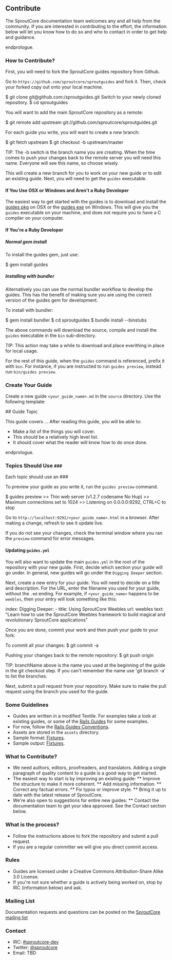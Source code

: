## Contribute

The SproutCore documentation team welcomes any and all help from the community. If you are interested in contributing to the effort, the information below will let you know how to do so and who to contact in order to get help and guidance.

endprologue.

### How to Contribute?

First, you will need to fork the SproutCore guides repository from Github.

Go to `https://github.com/sproutcore/sproutguides` and fork it. Then, check your forked copy out onto your local machine.

<shell>
$ git clone git@github.com:<yourname>/sproutguides.git
</shell>
Switch to your newly cloned repository.

<shell>
$ cd sproutguides
</shell>

You will want to add the main SproutCore repository as a remote:

<shell>
$ git remote add upstream git://github.com/sproutcore/sproutguides.git
</shell>

For each guide you write, you will want to create a new branch:

<shell>
$ git fetch upstream
$ git checkout -b <branchName> upstream/master
</shell>

TIP: The -b switch is the branch name you are creating. When the time comes to push your changes back to the remote server you will need this name. Everyone will see this name, so choose wisely.

This will create a new branch for you to work on your new guide or to edit an existing guide. Next, you will need to get the `guides` executable.

#### If You Use OSX or Windows and Aren't a Ruby Developer

The easiest way to get started with the guides is to download and install the [guides pkg](http://guides-pkg.strobeapp.com/Guides.pkg) on OSX or the [guides exe](http://guides-pkg.strobeapp.com/Guides.exe) on Windows. This will give you the `guides` executable on your machine, and does not require you to have a C compiler on your computer.

#### If You're a Ruby Developer

##### Normal gem install

To install the guides gem, just use:

<shell>
$ gem install guides
</shell>

##### Installing with bundler

Alternatively you can use the normal bundler workflow to develop the guides.
This has the benefit of making sure you are using the correct version of the guides gem for development.

To install with bundler:

<shell>
$ gem install bundler
$ cd sproutguides
$ bundle install --binstubs
</shell>

The above commands will download the source, compile and install the `guides` executable in the `bin` sub-directory.

TIP: This action may take a while to download and place everithing in place for local usage.

For the rest of this guide, when the `guides` command is referenced, prefix it with `bin`. For instance, if you are instructed to run `guides preview`, instead run `bin/guides preview`.

### Create Your Guide

Create a new guide `<your_guide_name>.md` in the `source` directory.  Use the following template:

<plain filename="source/&lt;your_guide_name&gt;.md">
## Guide Topic

This guide covers ... After reading this guide, you will be able to:

 * Make a list of the things you will cover.
 * This should be a relatively high level list.
 * It should cover what the reader will know how to do once done.

endprologue.

### Topics Should Use `###`

Each topic should use an ###
</plain>

To preview your guide as you write it, run the `guides preview` command.

<shell>
$ guides preview
>> Thin web server (v1.2.7 codename No Hup)
>> Maximum connections set to 1024
>> Listening on 0.0.0.0:9292, CTRL+C to stop
</shell>

Go to `http://localhost:9292/<your_guide_name>.html` in a browser. After making a change, refresh to see it update live.

If you do not see your changes, check the terminal window where you ran the `preview` command for error messages.

#### Updating `guides.yml`

You will also want to update the main `guides.yml` in the root of the repository with your new guide. First, decide which section your guide will go under. In general, new guides will go under the `Digging Deeper` section.

Next, create a new entry for your guide. You will need to decide on a title and description. For the URL, enter the filename you used for your guide, without the `.md` ending. For example, if `<your_guide_name>` happens to be `weebles`, then your entry will look something like this:

<plain filename="guides.yml">
index:
  Digging Deeper:
    - title: Using SproutCore Weebles
      url: weebles
      text: "Learn how to use the SproutCore Weebles framework to build magical and revolutionary SproutCore applications"
</plain>

Once you are done, commit your work and then push your guide to your fork:

To commit all your changes:
<shell>
$ git commit -a
</shell>

Pushing your changes back to the remote repository:
<shell>
$ git push origin <branchName>
</shell>

TIP:  branchName above is the name you used at the beginning of the guide in the git checkout step.  If you can't remember the name use 'git branch -a' to list the branches.

Next, submit a pull request from your repository. Make sure to make the pull request using the branch you used for the guide.

### Some Guidelines

 * Guides are written in a modified Textile. For examples take a look at existing guides, or some of the [Rails Guides](https://github.com/rails/rails/tree/master/railties/guides/source) for some examples.
 * For now, follow the [Rails Guides Conventions](https://github.com/lifo/docrails/wiki/rails-guides-conventions).
 * Assets are stored in the `assets` directory.
 * Sample format: [Fixtures](http://github.com/sproutcore/sproutguides/blob/master/source/getting_started.md).
 * Sample output: [Fixtures](http://guides.sproutcore20.com/getting_started.html).

### What to Contribute?

 * We need authors, editors, proofreaders, and translators. Adding a single paragraph of quality content to a guide is a good way to get started.
 * The easiest way to start is by improving an existing guide:
 ** Improve the structure to make it more coherent.
 ** Add missing information.
 ** Correct any factual errors.
 ** Fix typos or improve style.
 ** Bring it up to date with the latest release of SproutCore.
 * We're also open to suggestions for entire new guides:
 ** Contact the documentation team to get your idea approved. See the Contact section below.

### What is the process?

 * Follow the instructions above to fork the repository and submit a pull request.
 * If you are a regular committer we will give you direct commit access.

### Rules

 * Guides are licensed under a Creative Commons Attribution-Share Alike 3.0 License.
 * If you're not sure whether a guide is actively being worked on, stop by IRC (information below) and ask.

### Mailing List

Documentation requests and questions can be posted on the [SproutCore mailing list](http://groups.google.com/group/sproutcore-dev)

### Contact

 * IRC: [#sproutcore-dev](irc://irc.freenode.net/sproutcore-dev)
 * Twitter: [@sproutcore](http://twitter.com/#!/sproutcore)
 * Email: TBD

